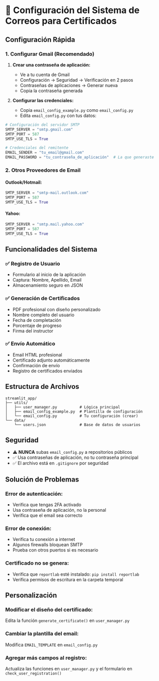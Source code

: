 # 📧 Configuración del Sistema de Correos para Certificados

## Configuración Rápida

### 1. Configurar Gmail (Recomendado)

1. **Crear una contraseña de aplicación:**
   - Ve a tu cuenta de Gmail
   - Configuración → Seguridad → Verificación en 2 pasos
   - Contraseñas de aplicaciones → Generar nueva
   - Copia la contraseña generada

2. **Configurar las credenciales:**
   - Copia `email_config_example.py` como `email_config.py`
   - Edita `email_config.py` con tus datos:

```python
# Configuración del servidor SMTP
SMTP_SERVER = "smtp.gmail.com"
SMTP_PORT = 587
SMTP_USE_TLS = True

# Credenciales del remitente
EMAIL_SENDER = "tu_email@gmail.com"
EMAIL_PASSWORD = "tu_contraseña_de_aplicación"  # La que generaste
```

### 2. Otros Proveedores de Email

#### Outlook/Hotmail:
```python
SMTP_SERVER = "smtp-mail.outlook.com"
SMTP_PORT = 587
SMTP_USE_TLS = True
```

#### Yahoo:
```python
SMTP_SERVER = "smtp.mail.yahoo.com"
SMTP_PORT = 587
SMTP_USE_TLS = True
```

## Funcionalidades del Sistema

### ✅ Registro de Usuario
- Formulario al inicio de la aplicación
- Captura: Nombre, Apellido, Email
- Almacenamiento seguro en JSON

### ✅ Generación de Certificados
- PDF profesional con diseño personalizado
- Nombre completo del usuario
- Fecha de completación
- Porcentaje de progreso
- Firma del instructor

### ✅ Envío Automático
- Email HTML profesional
- Certificado adjunto automáticamente
- Confirmación de envío
- Registro de certificados enviados

## Estructura de Archivos

```
streamlit_app/
├── utils/
│   ├── user_manager.py          # Lógica principal
│   ├── email_config_example.py  # Plantilla de configuración
│   └── email_config.py          # Tu configuración (crear)
└── data/
    └── users.json               # Base de datos de usuarios
```

## Seguridad

- ⚠️ **NUNCA** subas `email_config.py` a repositorios públicos
- ✅ Usa contraseñas de aplicación, no tu contraseña principal
- ✅ El archivo está en `.gitignore` por seguridad

## Solución de Problemas

### Error de autenticación:
- Verifica que tengas 2FA activado
- Usa contraseña de aplicación, no la personal
- Verifica que el email sea correcto

### Error de conexión:
- Verifica tu conexión a internet
- Algunos firewalls bloquean SMTP
- Prueba con otros puertos si es necesario

### Certificado no se genera:
- Verifica que `reportlab` esté instalado: `pip install reportlab`
- Verifica permisos de escritura en la carpeta temporal

## Personalización

### Modificar el diseño del certificado:
Edita la función `generate_certificate()` en `user_manager.py`

### Cambiar la plantilla del email:
Modifica `EMAIL_TEMPLATE` en `email_config.py`

### Agregar más campos al registro:
Actualiza las funciones en `user_manager.py` y el formulario en `check_user_registration()`

